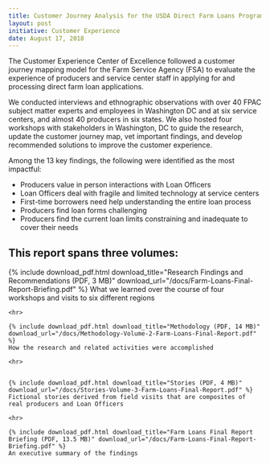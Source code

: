 ```yaml
---
title: Customer Journey Analysis for the USDA Direct Farm Loans Program
layout: post
initiative: Customer Experience
date: August 17, 2018
---
```


The Customer Experience Center of Excellence followed a customer journey mapping model for the Farm Service Agency (FSA) to evaluate the experience of producers and service center staff in applying for and processing direct farm loan applications.

We conducted interviews and ethnographic observations with over 40 FPAC subject matter experts and employees in Washington DC and at six service centers, and almost 40 producers in six states. We also hosted four workshops with stakeholders in Washington, DC to guide the research, update the customer journey map, vet important findings, and develop recommended solutions to improve the customer experience.

Among the 13 key findings, the following were identified as the most impactful:

- Producers value in person interactions with Loan Officers
- Loan Officers deal with fragile and limited technology at service centers
- First-time borrowers need help understanding the entire loan process
- Producers find loan forms challenging
- Producers find the current loan limits constraining and inadequate to cover their needs

<div class="box">
    <h2 class="first"> This report spans three volumes:</h2>
    {% include download_pdf.html download_title="Research Findings and Recommendations (PDF, 3 MB)" download_url="/docs/Farm-Loans-Final-Report-Briefing.pdf" %}
    What we learned over the course of four workshops and visits to six different regions

    <hr>

    {% include download_pdf.html download_title="Methodology (PDF, 14 MB)" 
    download_url="/docs/Methodology-Volume-2-Farm-Loans-Final-Report.pdf" %}
    How the research and related activities were accomplished

    <hr>


    {% include download_pdf.html download_title="Stories (PDF, 4 MB)" download_url="/docs/Stories-Volume-3-Farm-Loans-Final-Report.pdf" %}
    Fictional stories derived from field visits that are composites of real producers and Loan Officers

    <hr>

    {% include download_pdf.html download_title="Farm Loans Final Report Briefing (PDF, 13.5 MB)" download_url="/docs/Farm-Loans-Final-Report-Briefing.pdf" %}
    An executive summary of the findings
</div>